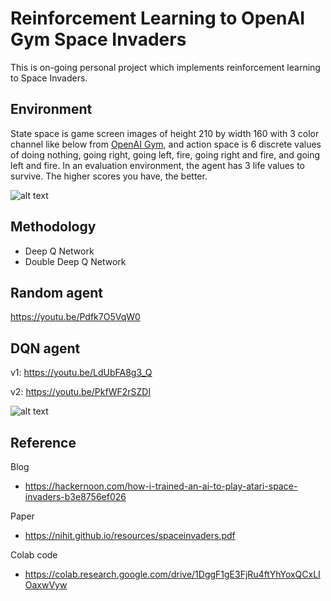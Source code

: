 # Reinforcement Learning to OpenAI Gym Space Invaders

This is on-going personal project which implements reinforcement learning to Space Invaders.

## Environment
State space is game screen images of height 210 by width 160 with 3 color channel like below from [OpenAI Gym](https://gym.openai.com/envs/SpaceInvaders-v0/), and action space is 6 discrete values of doing nothing, going right, going left, fire, going right and fire, and going left and fire. In an evaluation environment, the agent has 3 life values to survive. The higher scores you have, the better.

![alt text][screen]

## Methodology
* Deep Q Network
* Double Deep Q Network

## Random agent

https://youtu.be/Pdfk7O5VqW0

## DQN agent

v1: https://youtu.be/LdUbFA8g3_Q

v2: https://youtu.be/PkfWF2rSZDI

![alt text][dqn_reward]

## Reference
Blog
* https://hackernoon.com/how-i-trained-an-ai-to-play-atari-space-invaders-b3e8756ef026

Paper
* https://nihit.github.io/resources/spaceinvaders.pdf

Colab code
* https://colab.research.google.com/drive/1DggF1gE3FjRu4ftYhYoxQCxLIOaxwVyw

[screen]: https://github.com/yukikitayama/space_invaders_reinforcement_learning/blob/master/images/space_invader_image.jpg
[dqn_reward]: https://github.com/yukikitayama/space_invaders_reinforcement_learning/blob/master/images/dqn_reward.png
